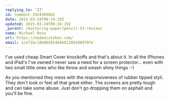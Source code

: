```yaml
---
replying_to: '27'
id: comment-1924389862
date: 2015-03-24T00:24:19Z
updated: 2015-03-24T00:24:19Z
_parent: /mastering-paper/pencil-53-review/
name: Michael Rose
url: https://mademistakes.com/
email: 1ce71bc10b86565464b612093d89707e
---
```


I've used cheap Smart Cover knockoffs and that's about it. In all the
iPhones and iPad's I've owned I never saw a need for a screen protector... even
with two small little ones who like throw and smash shiny things :-)

As you mentioned they mess with the responsiveness of rubber tipped styli. They don't look
or feel all that great either. The screens are pretty tough and can take some abuse.
Just don't go dropping them on asphalt and you'll be fine.
